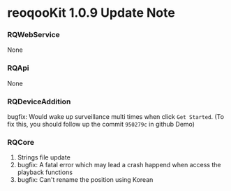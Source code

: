 #  reoqooKit 1.0.9 Update Note

### RQWebService
None

### RQApi
None

### RQDeviceAddition
bugfix: Would wake up surveillance multi times when click `Get Started`. (To fix this, you should follow up the commit `950279c` in github Demo)

### RQCore
1. Strings file update
2. bugfix: A fatal error which may lead a crash happend when access the playback functions
3. bugfix: Can't rename the position using Korean
